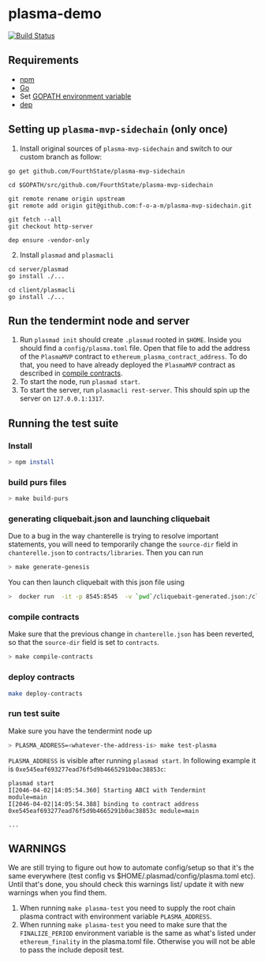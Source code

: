 # plasma-demo
[![Build Status](https://travis-ci.com/f-o-a-m/plasma-demo.svg?token=S5ycohXqQwQa9vbXx9fF&branch=master)](https://travis-ci.com/f-o-a-m/plasma-demo)

## Requirements
- [npm](https://www.npmjs.com/)
- [Go](https://golang.org/doc/install)
- Set [GOPATH environment variable](https://github.com/golang/go/wiki/SettingGOPATH)
- [dep](https://golang.github.io/dep/docs/installation.html)

## Setting up `plasma-mvp-sidechain` (only once)

1. Install original sources of `plasma-mvp-sidechain` and switch to our custom branch as follow:
```
go get github.com/FourthState/plasma-mvp-sidechain

cd $GOPATH/src/github.com/FourthState/plasma-mvp-sidechain

git remote rename origin upstream
git remote add origin git@github.com:f-o-a-m/plasma-mvp-sidechain.git

git fetch --all
git checkout http-server

dep ensure -vendor-only
```

2. Install `plasmad` and `plasmacli`
```
cd server/plasmad
go install ./...
```
```
cd client/plasmacli
go install ./...
```

## Run the tendermint node and server

1. Run `plasmad init` should create `.plasmad` rooted in `$HOME`. Inside you should find a `config/plasma.toml` file. Open that file to add the address of the `PlasmaMVP` contract to `ethereum_plasma_contract_address`. To do that, you need to have already deployed the `PlasmaMVP` contract as described in [compile contracts](#compile-contracts).
2. To start the node, run `plasmad start`.
3. To start the server, run `plasmacli rest-server`. This should spin up the server on `127.0.0.1:1317`.

## Running the test suite

### Install
```bash
> npm install
```

### build purs files
```bash
> make build-purs
```

### generating cliquebait.json and launching cliquebait

Due to a bug in the way chanterelle is trying to resolve important statements, you will need to temporarily change
the `source-dir` field in `chanterelle.json` to `contracts/libraries`. Then you can run

```bash
> make generate-genesis
```

You can then launch cliquebait with this json file using
```bash
>  docker run  -it -p 8545:8545  -v `pwd`/cliquebait-generated.json:/cliquebait/cliquebait.json foamspace/cliquebait:latest
```

### compile contracts

Make sure that the previous change in `chanterelle.json` has been reverted, so that the `source-dir` field is set to `contracts`.

```bash
> make compile-contracts
```

### deploy contracts
```bash
make deploy-contracts
```

### run test suite
Make sure you have the tendermint node up
```bash
> PLASMA_ADDRESS=<whatever-the-address-is> make test-plasma
```

`PLASMA_ADDRESS` is visible after running `plasmad start`. In following example it is `0xe545eaf693277ead76f5d9b4665291b0ac38853c`:
```
plasmad start 
I[2046-04-02|14:05:54.360] Starting ABCI with Tendermint                module=main 
I[2046-04-02|14:05:54.388] binding to contract address 0xe545eaf693277ead76f5d9b4665291b0ac38853c module=main

...

```

## WARNINGS
We are still trying to figure out how to automate config/setup so that it's the same everywhere (test config vs $HOME/.plasmad/config/plasma.toml etc). Until that's done, you should check this warnings list/ update it with new warnings when you find them.
1. When running `make plasma-test` you need to supply the root chain plasma contract with environment variable `PLASMA_ADDRESS`.
2. When running `make plasma-test` you need to make sure that the `FINALIZE_PERIOD` environment variable is the same as what's listed under `ethereum_finality` in the plasma.toml file. Otherwise you will not be able to pass the include deposit test.
